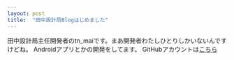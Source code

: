 ```yaml
---
layout: post
title:  "田中設計局Blogはじめました"
---
```


田中設計局主任開発者のtn_maiです。まあ開発者わたしひとりしかいないんですけどね。
Androidアプリとかの開発をしてます。
GitHubアカウントは[こちら](@tn-mai)
